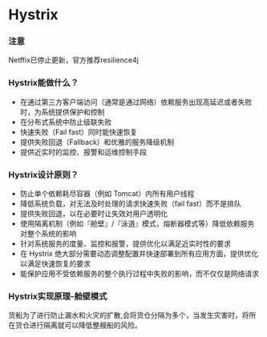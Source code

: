# Hystrix

### 注意

Netffix已停止更新，官方推荐resilience4j

### Hystrix能做什么？
+ 在通过第三方客户端访问（通常是通过网络）依赖服务出现高延迟或者失败时，为系统提供保护和控制
+ 在分布式系统中防止级联失败
+ 快速失败（Fail fast）同时能快速恢复
+ 提供失败回退（Fallback）和优雅的服务降级机制
+ 提供近实时的监控、报警和运维控制手段
### Hystrix设计原则？
+ 防止单个依赖耗尽容器（例如 Tomcat）内所有用户线程
+ 降低系统负载，对无法及时处理的请求快速失败（fail fast）而不是排队
+ 提供失败回退，以在必要时让失效对用户透明化
+ 使用隔离机制（例如『舱壁』/『泳道』模式，熔断器模式等）降低依赖服务对整个系统的影响
+ 针对系统服务的度量、监控和报警，提供优化以满足近实时性的要求
+ 在 Hystrix 绝大部分需要动态调整配置并快速部署到所有应用方面，提供优化以满足快速恢复的要求
+ 能保护应用不受依赖服务的整个执行过程中失败的影响，而不仅仅是网络请求
### Hystrix实现原理-舱壁模式
货船为了进行防止漏水和火灾的扩散,会将货仓分隔为多个，当发生灾害时，将所在货仓进行隔离就可以降低整艘船的风险。

